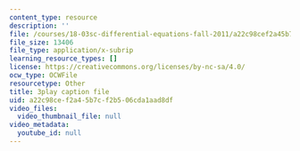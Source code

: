 ```yaml
---
content_type: resource
description: ''
file: /courses/18-03sc-differential-equations-fall-2011/a22c98cef2a45b7cf2b506cda1aad8df_jOBBwI4CYjM.srt
file_size: 13406
file_type: application/x-subrip
learning_resource_types: []
license: https://creativecommons.org/licenses/by-nc-sa/4.0/
ocw_type: OCWFile
resourcetype: Other
title: 3play caption file
uid: a22c98ce-f2a4-5b7c-f2b5-06cda1aad8df
video_files:
  video_thumbnail_file: null
video_metadata:
  youtube_id: null
---
```

